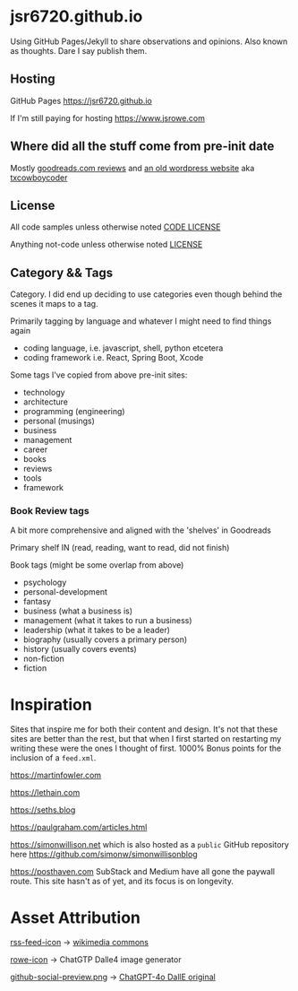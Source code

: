 # jsr6720.github.io

Using GitHub Pages/Jekyll to share observations and opinions. Also known as thoughts. Dare I say publish them.

## Hosting

GitHub Pages <https://jsr6720.github.io>

If I'm still paying for hosting <https://www.jsrowe.com>

## Where did all the stuff come from pre-init date

Mostly [goodreads.com reviews](https://github.com/jsr6720/goodreads-csv-to-md) and [an old wordpress website](https://github.com/jsr6720/wordpress-html-scraper-to-md) aka [txcowboycoder](https://txcowboycoder.wordpress.com)

## License

All code samples unless otherwise noted [CODE LICENSE](/CODE-LICENSE)

Anything not-code unless otherwise noted [LICENSE](/LICENSE)

## Category && Tags

Category. I did end up deciding to use categories even though behind the scenes it maps to a tag.

Primarily tagging by language and whatever I might need to find things again

- coding language, i.e. javascript, shell, python etcetera
- coding framework i.e. React, Spring Boot, Xcode

Some tags I've copied from above pre-init sites:

- technology
- architecture
- programming (engineering)
- personal (musings)
- business
- management
- career
- books
- reviews
- tools
- framework

### Book Review tags

A bit more comprehensive and aligned with the 'shelves' in Goodreads

Primary shelf IN (read, reading, want to read, did not finish)

Book tags (might be some overlap from above)

- psychology
- personal-development
- fantasy
- business (what a business is)
- management (what it takes to run a business)
- leadership (what it takes to be a leader)
- biography (usually covers a primary person)
- history (usually covers events)
- non-fiction
- fiction

# Inspiration

Sites that inspire me for both their content and design. It's not that these sites are better than the rest, but that when I first started on restarting my writing these were the ones I thought of first. 1000% Bonus points for the inclusion of a `feed.xml`.

<https://martinfowler.com>

<https://lethain.com>

<https://seths.blog>

<https://paulgraham.com/articles.html>

<https://simonwillison.net> which is also hosted as a `public` GitHub repository here <https://github.com/simonw/simonwillisonblog>

<https://posthaven.com> SubStack and Medium have all gone the paywall route. This site hasn't as of yet, and its focus is on longevity.


# Asset Attribution

[rss-feed-icon](/assets/rss-feed-icon.png) -> [wikimedia commons](https://commons.wikimedia.org/wiki/File:Generic_Feed-icon.svg)

[rowe-icon](/assets/rowe-icon.png) -> ChatGTP Dalle4 image generator

[github-social-preview.png](/jsr6720-github-io-repo-social-preview.png) -> 
[ChatGPT-4o DallE original](/_archive/DALL·E%202024-05-15%2003.42.13%20-%20Create%20a%20social%20media%20preview%20image%20for%20a%20GitHub%20Pages%20blog%20titled%20'James'%20Thoughts'%20or%20'James'%20Digital%20Journal'.%20The%20image%20should%20have%20a%20clean,%20profe.webp)
